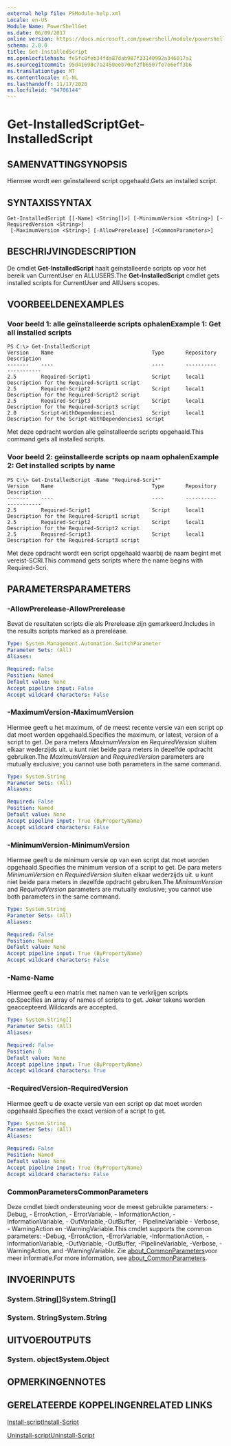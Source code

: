 ```yaml
---
external help file: PSModule-help.xml
Locale: en-US
Module Name: PowerShellGet
ms.date: 06/09/2017
online version: https://docs.microsoft.com/powershell/module/powershellget/get-installedscript?view=powershell-7.2&WT.mc_id=ps-gethelp
schema: 2.0.0
title: Get-InstalledScript
ms.openlocfilehash: fe5fc0feb34fda87dab987f33140992a346017a1
ms.sourcegitcommit: 95d41698c7a2450eeb70ef2fb6507fe7e6eff3b6
ms.translationtype: MT
ms.contentlocale: nl-NL
ms.lasthandoff: 11/17/2020
ms.locfileid: "94706144"
---
```

# <span data-ttu-id="e6ed2-102">Get-InstalledScript</span><span class="sxs-lookup"><span data-stu-id="e6ed2-102">Get-InstalledScript</span></span>

## <span data-ttu-id="e6ed2-103">SAMENVATTING</span><span class="sxs-lookup"><span data-stu-id="e6ed2-103">SYNOPSIS</span></span>
<span data-ttu-id="e6ed2-104">Hiermee wordt een geïnstalleerd script opgehaald.</span><span class="sxs-lookup"><span data-stu-id="e6ed2-104">Gets an installed script.</span></span>

## <span data-ttu-id="e6ed2-105">SYNTAXIS</span><span class="sxs-lookup"><span data-stu-id="e6ed2-105">SYNTAX</span></span>

```
Get-InstalledScript [[-Name] <String[]>] [-MinimumVersion <String>] [-RequiredVersion <String>]
 [-MaximumVersion <String>] [-AllowPrerelease] [<CommonParameters>]
```

## <span data-ttu-id="e6ed2-106">BESCHRIJVING</span><span class="sxs-lookup"><span data-stu-id="e6ed2-106">DESCRIPTION</span></span>

<span data-ttu-id="e6ed2-107">De cmdlet **Get-InstalledScript** haalt geïnstalleerde scripts op voor het bereik van CurrentUser en ALLUSERS.</span><span class="sxs-lookup"><span data-stu-id="e6ed2-107">The **Get-InstalledScript** cmdlet gets installed scripts for CurrentUser and AllUsers scopes.</span></span>

## <span data-ttu-id="e6ed2-108">VOORBEELDEN</span><span class="sxs-lookup"><span data-stu-id="e6ed2-108">EXAMPLES</span></span>

### <span data-ttu-id="e6ed2-109">Voor beeld 1: alle geïnstalleerde scripts ophalen</span><span class="sxs-lookup"><span data-stu-id="e6ed2-109">Example 1: Get all installed scripts</span></span>

```
PS C:\> Get-InstalledScript
Version    Name                                Type       Repository           Description
-------    ----                                ----       ----------           -----------
2.5        Required-Script1                    Script     local1               Description for the Required-Script1 script
2.5        Required-Script2                    Script     local1               Description for the Required-Script2 script
2.5        Required-Script3                    Script     local1               Description for the Required-Script3 script
2.0        Script-WithDependencies1            Script     local1               Description for the Script-WithDependencies1 script
```

<span data-ttu-id="e6ed2-110">Met deze opdracht worden alle geïnstalleerde scripts opgehaald.</span><span class="sxs-lookup"><span data-stu-id="e6ed2-110">This command gets all installed scripts.</span></span>

### <span data-ttu-id="e6ed2-111">Voor beeld 2: geïnstalleerde scripts op naam ophalen</span><span class="sxs-lookup"><span data-stu-id="e6ed2-111">Example 2: Get installed scripts by name</span></span>

```
PS C:\> Get-InstalledScript -Name "Required-Scri*"
Version    Name                                Type       Repository           Description
-------    ----                                ----       ----------           -----------
2.5        Required-Script1                    Script     local1               Description for the Required-Script1 script
2.5        Required-Script2                    Script     local1               Description for the Required-Script2 script
2.5        Required-Script3                    Script     local1               Description for the Required-Script3 script
```

<span data-ttu-id="e6ed2-112">Met deze opdracht wordt een script opgehaald waarbij de naam begint met vereist-SCRI.</span><span class="sxs-lookup"><span data-stu-id="e6ed2-112">This command gets scripts where the name begins with Required-Scri.</span></span>

## <span data-ttu-id="e6ed2-113">PARAMETERS</span><span class="sxs-lookup"><span data-stu-id="e6ed2-113">PARAMETERS</span></span>

### <span data-ttu-id="e6ed2-114">-AllowPrerelease</span><span class="sxs-lookup"><span data-stu-id="e6ed2-114">-AllowPrerelease</span></span>

<span data-ttu-id="e6ed2-115">Bevat de resultaten scripts die als Prerelease zijn gemarkeerd.</span><span class="sxs-lookup"><span data-stu-id="e6ed2-115">Includes in the results scripts marked as a prerelease.</span></span>

```yaml
Type: System.Management.Automation.SwitchParameter
Parameter Sets: (All)
Aliases:

Required: False
Position: Named
Default value: None
Accept pipeline input: False
Accept wildcard characters: False
```

### <span data-ttu-id="e6ed2-116">-MaximumVersion</span><span class="sxs-lookup"><span data-stu-id="e6ed2-116">-MaximumVersion</span></span>

<span data-ttu-id="e6ed2-117">Hiermee geeft u het maximum, of de meest recente versie van een script op dat moet worden opgehaald.</span><span class="sxs-lookup"><span data-stu-id="e6ed2-117">Specifies the maximum, or latest, version of a script to get.</span></span>
<span data-ttu-id="e6ed2-118">De para meters *MaximumVersion* en *RequiredVersion* sluiten elkaar wederzijds uit. u kunt niet beide para meters in dezelfde opdracht gebruiken.</span><span class="sxs-lookup"><span data-stu-id="e6ed2-118">The *MaximumVersion* and *RequiredVersion* parameters are mutually exclusive; you cannot use both parameters in the same command.</span></span>

```yaml
Type: System.String
Parameter Sets: (All)
Aliases:

Required: False
Position: Named
Default value: None
Accept pipeline input: True (ByPropertyName)
Accept wildcard characters: False
```

### <span data-ttu-id="e6ed2-119">-MinimumVersion</span><span class="sxs-lookup"><span data-stu-id="e6ed2-119">-MinimumVersion</span></span>

<span data-ttu-id="e6ed2-120">Hiermee geeft u de minimum versie op van een script dat moet worden opgehaald.</span><span class="sxs-lookup"><span data-stu-id="e6ed2-120">Specifies the minimum version of a script to get.</span></span>
<span data-ttu-id="e6ed2-121">De para meters *MinimumVersion* en *RequiredVersion* sluiten elkaar wederzijds uit. u kunt niet beide para meters in dezelfde opdracht gebruiken.</span><span class="sxs-lookup"><span data-stu-id="e6ed2-121">The *MinimumVersion* and *RequiredVersion* parameters are mutually exclusive; you cannot use both parameters in the same command.</span></span>

```yaml
Type: System.String
Parameter Sets: (All)
Aliases:

Required: False
Position: Named
Default value: None
Accept pipeline input: True (ByPropertyName)
Accept wildcard characters: False
```

### <span data-ttu-id="e6ed2-122">-Name</span><span class="sxs-lookup"><span data-stu-id="e6ed2-122">-Name</span></span>

<span data-ttu-id="e6ed2-123">Hiermee geeft u een matrix met namen van te verkrijgen scripts op.</span><span class="sxs-lookup"><span data-stu-id="e6ed2-123">Specifies an array of names of scripts to get.</span></span>
<span data-ttu-id="e6ed2-124">Joker tekens worden geaccepteerd.</span><span class="sxs-lookup"><span data-stu-id="e6ed2-124">Wildcards are accepted.</span></span>

```yaml
Type: System.String[]
Parameter Sets: (All)
Aliases:

Required: False
Position: 0
Default value: None
Accept pipeline input: True (ByPropertyName)
Accept wildcard characters: True
```

### <span data-ttu-id="e6ed2-125">-RequiredVersion</span><span class="sxs-lookup"><span data-stu-id="e6ed2-125">-RequiredVersion</span></span>

<span data-ttu-id="e6ed2-126">Hiermee geeft u de exacte versie van een script op dat moet worden opgehaald.</span><span class="sxs-lookup"><span data-stu-id="e6ed2-126">Specifies the exact version of a script to get.</span></span>

```yaml
Type: System.String
Parameter Sets: (All)
Aliases:

Required: False
Position: Named
Default value: None
Accept pipeline input: True (ByPropertyName)
Accept wildcard characters: False
```

### <span data-ttu-id="e6ed2-127">CommonParameters</span><span class="sxs-lookup"><span data-stu-id="e6ed2-127">CommonParameters</span></span>

<span data-ttu-id="e6ed2-128">Deze cmdlet biedt ondersteuning voor de meest gebruikte parameters: -Debug, - ErrorAction, - ErrorVariable, - InformationAction, -InformationVariable, - OutVariable,-OutBuffer, - PipelineVariable - Verbose, - WarningAction en -WarningVariable.</span><span class="sxs-lookup"><span data-stu-id="e6ed2-128">This cmdlet supports the common parameters: -Debug, -ErrorAction, -ErrorVariable, -InformationAction, -InformationVariable, -OutVariable, -OutBuffer, -PipelineVariable, -Verbose, -WarningAction, and -WarningVariable.</span></span> <span data-ttu-id="e6ed2-129">Zie [about_CommonParameters](https://go.microsoft.com/fwlink/?LinkID=113216)voor meer informatie.</span><span class="sxs-lookup"><span data-stu-id="e6ed2-129">For more information, see [about_CommonParameters](https://go.microsoft.com/fwlink/?LinkID=113216).</span></span>

## <span data-ttu-id="e6ed2-130">INVOER</span><span class="sxs-lookup"><span data-stu-id="e6ed2-130">INPUTS</span></span>

### <span data-ttu-id="e6ed2-131">System.String[]</span><span class="sxs-lookup"><span data-stu-id="e6ed2-131">System.String[]</span></span>

### <span data-ttu-id="e6ed2-132">System. String</span><span class="sxs-lookup"><span data-stu-id="e6ed2-132">System.String</span></span>

## <span data-ttu-id="e6ed2-133">UITVOER</span><span class="sxs-lookup"><span data-stu-id="e6ed2-133">OUTPUTS</span></span>

### <span data-ttu-id="e6ed2-134">System. object</span><span class="sxs-lookup"><span data-stu-id="e6ed2-134">System.Object</span></span>

## <span data-ttu-id="e6ed2-135">OPMERKINGEN</span><span class="sxs-lookup"><span data-stu-id="e6ed2-135">NOTES</span></span>

## <span data-ttu-id="e6ed2-136">GERELATEERDE KOPPELINGEN</span><span class="sxs-lookup"><span data-stu-id="e6ed2-136">RELATED LINKS</span></span>

[<span data-ttu-id="e6ed2-137">Install-script</span><span class="sxs-lookup"><span data-stu-id="e6ed2-137">Install-Script</span></span>](Install-Script.md)

[<span data-ttu-id="e6ed2-138">Uninstall-script</span><span class="sxs-lookup"><span data-stu-id="e6ed2-138">Uninstall-Script</span></span>](Uninstall-Script.md)

